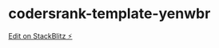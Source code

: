 # codersrank-template-yenwbr

[Edit on StackBlitz ⚡️](https://stackblitz.com/edit/codersrank-template-yenwbr)
